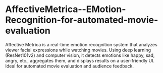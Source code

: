 # AffectiveMetrica--EMotion-Recognition-for-automated-movie-evaluation
Affective Metrica is a real-time emotion recognition system that analyzes viewer facial expressions while watching movies. Using deep learning (ResNet101v2) and computer vision, it detects emotions like happy, sad, angry, etc., aggregates them, and displays results on a user-friendly UI. Ideal for automated movie evaluation and audience feedback.
